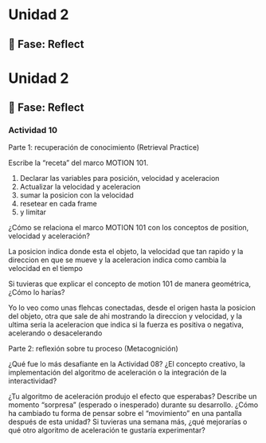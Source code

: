 # Unidad 2


## 🤔 Fase: Reflect

# Unidad 2


## 🤔 Fase: Reflect


### Actividad 10
Parte 1: recuperación de conocimiento (Retrieval Practice)

Escribe la “receta” del marco MOTION 101.
  1. Declarar las variables para posición, velocidad y aceleracion
  2. Actualizar la velocidad y aceleracion
  3. sumar la posicion con la velocidad
  4. resetear en cada frame
  5. y limitar
     
¿Cómo se relaciona el marco MOTION 101 con los conceptos de position, velocidad y aceleración?

La posicion indica donde esta el objeto, la velocidad que tan rapido y la direccion en que se mueve y la aceleracion indica como cambia la velocidad en el tiempo

Si tuvieras que explicar el concepto de motion 101 de manera geométrica, ¿Cómo lo harías?

Yo lo veo como unas flehcas conectadas, desde el origen hasta la posicion del objeto, otra que sale de ahi mostrando la direccion y velocidad, y la ultima seria la aceleracion que indica si la fuerza es positiva o negativa, acelerando o desacelerando


Parte 2: reflexión sobre tu proceso (Metacognición)

¿Qué fue lo más desafiante en la Actividad 08? ¿El concepto creativo, la implementación del algoritmo de aceleración o la integración de la interactividad?


¿Tu algoritmo de aceleración produjo el efecto que esperabas? Describe un momento “sorpresa” (esperado o inesperado) durante su desarrollo.
¿Cómo ha cambiado tu forma de pensar sobre el “movimiento” en una pantalla después de esta unidad?
Si tuvieras una semana más, ¿qué mejorarías o qué otro algoritmo de aceleración te gustaría experimentar?

